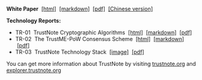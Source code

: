 **White Paper**
&nbsp;[[html]](https://trustnote.github.io/TrustNote-Whitepaper.html)
&nbsp;[[markdown]](./TrustNote-Whitepaper.md)
&nbsp;[[pdf]](https://github.com/trustnote/document/blob/master/TrustNote-WhitePaper.pdf)
&nbsp;[[Chinese version]](https://github.com/trustnote/document/blob/master/TrustNote-WhitePaper-cn.pdf)

**Technology Reports:**
- TR-01&nbsp;&nbsp;TrustNote Cryptographic Algorithms
&nbsp;[[html]](https://trustnote.github.io/TrustNote-TR-2018-01.html)
&nbsp;[[markdown]](./TrustNote-TR-2018-01.md)
&nbsp;[[pdf]](https://github.com/trustnote/document/blob/master/TrustNote-TR-2018-01.pdf)
- TR-02&nbsp;&nbsp;The TrustME-PoW Consensus Scheme
&nbsp;[[html]](https://trustnote.github.io/TrustNote-TR-2018-02.html)
&nbsp;[[markdown]](./TrustNote-TR-2018-02.md)
&nbsp;[[pdf]](https://github.com/trustnote/document/blob/master/TrustNote-TR-2018-02.pdf)
- TR-03&nbsp;&nbsp;TrustNote Technology Stack
 &nbsp;[[image]](https://github.com/trustnote/document/blob/master/images/TrustNote-Technology%20Stack.jpg)
&nbsp;[[pdf]](https://github.com/trustnote/document/blob/master/TrustNote-TR-2018-03.pdf)

You can get more information about TrustNote by visiting [trustnote.org](https://trustnote.org) and [explorer.trustnote.org](https://explorer.trustnote.org/)
